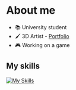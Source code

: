 # About me
- 📚 University student
- 🖌️ 3D Artist - [Portfolio](https://filippo_sabbadin.artstation.com)
- 🎮 Working on a game

## My skills
[![My Skills](https://skillicons.dev/icons?i=blender,godot,cpp,py,qt,git,github,html,css,vscode,notion&theme=dark)](https://skillicons.dev)
<!--
**fliposab/fliposab** is a ✨ _special_ ✨ repository because its `README.md` (this file) appears on your GitHub profile.

Here are some ideas to get you started:

- 🔭 I’m currently working on ...
- 🌱 I’m currently learning ...
- 👯 I’m looking to collaborate on ...
- 🤔 I’m looking for help with ...
- 💬 Ask me about ...
- 📫 How to reach me: ...
- 😄 Pronouns: ...
- ⚡ Fun fact: ...
-->
